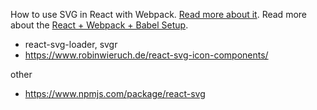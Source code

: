
How to use SVG in React with Webpack. [Read more about it](https://www.robinwieruch.de/react-svg/). Read more about the [React + Webpack + Babel Setup](https://www.robinwieruch.de/minimal-react-webpack-babel-setup/).
 * react-svg-loader, svgr
 * https://www.robinwieruch.de/react-svg-icon-components/
 
 other
 * https://www.npmjs.com/package/react-svg